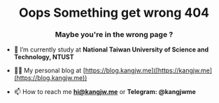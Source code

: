 <h1 align="center">Oops Something get wrong 404</h1>
<h3 align="center">Maybe you're in the wrong page ?</h3>

- 🌱 I’m currently study at **National Taiwan University of Science and Technology, NTUST**

- 👨‍💻 My personal blog at [https://blog.kangjw.me]([https://kangjw.me](https://blog.kangjw.me))

- 📫 How to reach me **hi@kangjw.me** or **Telegram: @kangjwme**

